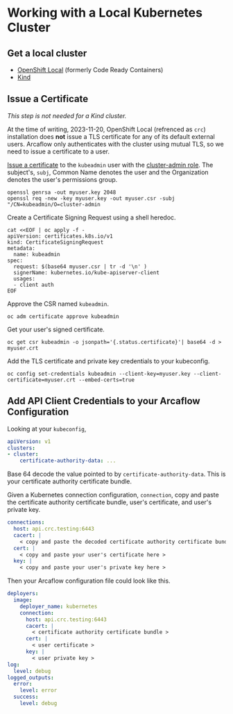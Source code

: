 # Working with a Local Kubernetes Cluster

## Get a local cluster

* [OpenShift Local](https://console.redhat.com/openshift/create/local) (formerly Code Ready Containers)
* [Kind](https://kind.sigs.k8s.io/docs/user/quick-start/#installation)

## Issue a Certificate

*This step is not needed for a Kind cluster.*

At the time of writing, 2023-11-20, OpenShift Local (refrenced as `crc`) installation does **not** issue a TLS certificate for any of its default external users. Arcaflow only authenticates with the cluster using mutual TLS, so we need to issue a certificate to a user.

[Issue a certificate](https://kubernetes.io/docs/reference/access-authn-authz/certificate-signing-requests/#normal-user) to the `kubeadmin` user with the [cluster-admin role](https://kubernetes.io/docs/reference/access-authn-authz/rbac/#user-facing-roles). The subject's, `subj`, Common Name denotes the user and the Organization denotes the user's permissions group.


```shell
openssl genrsa -out myuser.key 2048
openssl req -new -key myuser.key -out myuser.csr -subj "/CN=kubeadmin/O=cluster-admin
```

Create a Certificate Signing Request using a shell heredoc.

```shell
cat <<EOF | oc apply -f -
apiVersion: certificates.k8s.io/v1
kind: CertificateSigningRequest
metadata: 
  name: kubeadmin
spec:
  request: $(base64 myuser.csr | tr -d '\n' )
  signerName: kubernetes.io/kube-apiserver-client
  usages:
  - client auth  
EOF
```
Approve the CSR named `kubeadmin`.

```shell
oc adm certificate approve kubeadmin
```

Get your user's signed certificate.

```shell
oc get csr kubeadmin -o jsonpath='{.status.certificate}'| base64 -d > myuser.crt
```

Add the TLS certificate and private key credentials to your kubeconfig.

```shell
oc config set-credentials kubeadmin --client-key=myuser.key --client-certificate=myuser.crt --embed-certs=true
```

## Add API Client Credentials to your Arcaflow Configuration

Looking at your `kubeconfig`,
```yaml
apiVersion: v1
clusters:
- cluster:
    certificate-authority-data: ...
```

Base 64 decode the value pointed to by `certificate-authority-data`. This is your certificate authority certificate bundle.

Given a Kubernetes connection configuration, `connection`, copy and paste the certificate authority certificate bundle, user's certificate, and user's private key.
```yaml
connections:
  host: api.crc.testing:6443
  cacert: |
    < copy and paste the decoded certificate authority certificate bundle here >
  cert: |
    < copy and paste your user's certificate here >
  key: |
    < copy and paste your user's private key here >
```

Then your Arcaflow configuration file could look like this.

```yaml
deployers:
  image:
    deployer_name: kubernetes
    connection:
      host: api.crc.testing:6443
      cacert: |
        < certificate authority certificate bundle >
      cert: |
        < user certificate >
      key: |
        < user private key >  
log:
  level: debug
logged_outputs:
  error:
    level: error
  success:
    level: debug           
```